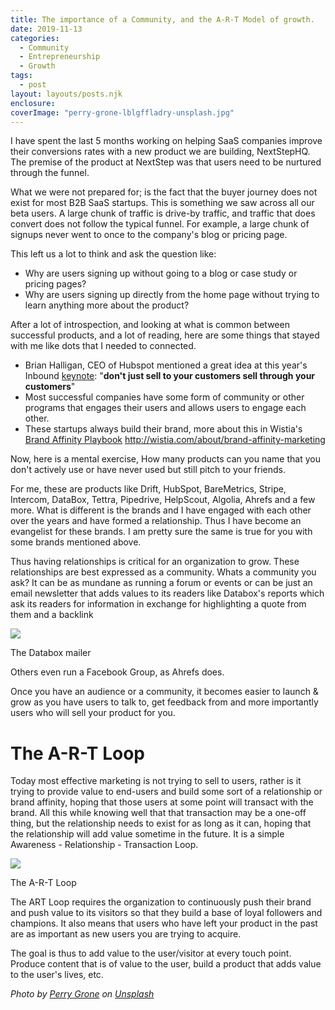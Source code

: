```yaml
---
title: The importance of a Community, and the A-R-T Model of growth.
date: 2019-11-13
categories: 
  - Community 
  - Entrepreneurship 
  - Growth 
tags: 
  - post
layout: layouts/posts.njk
enclosure:
coverImage: "perry-grone-lblgffladry-unsplash.jpg"
---
```


I have spent the last 5 months working on helping SaaS companies improve their conversions rates with a new product we are building, NextStepHQ. The premise of the product at NextStep was that users need to be nurtured through the funnel.

What we were not prepared for; is the fact that the buyer journey does not exist for most B2B SaaS startups. This is something we saw across all our beta users. A large chunk of traffic is drive-by traffic, and traffic that does convert does not follow the typical funnel. For example, a large chunk of signups never went to once to the company's blog or pricing page.

This left us a lot to think and ask the question like:

- Why are users signing up without going to a blog or case study or pricing pages?
- Why are users signing up directly from the home page without trying to learn anything more about the product?

After a lot of introspection, and looking at what is common between successful products, and a lot of reading, here are some things that stayed with me like dots that I needed to connected. 

- Brian Halligan, CEO of Hubspot mentioned a great idea at this year's Inbound [keynote](https://youtu.be/dqTHw3QWiU4?t=1989): "**don't just sell to your customers sell through your customers**"
- Most successful companies have some form of community or other programs that engages their users and allows users to engage each other.
- These startups always build their brand, more about this in Wistia's [Brand Affinity Playbook](http://wistia.com/about/brand-affinity-marketing) http://wistia.com/about/brand-affinity-marketing

Now, here is a mental exercise, How many products can you name that you don't actively use or have never used but still pitch to your friends. 

For me, these are products like Drift, HubSpot, BareMetrics, Stripe, Intercom, DataBox, Tettra, Pipedrive, HelpScout, Algolia, Ahrefs and a few more. What is different is the brands and I have engaged with each other over the years and have formed a relationship. Thus I have become an evangelist for these brands. I am pretty sure the same is true for you with some brands mentioned above.

Thus having relationships is critical for an organization to grow. These relationships are best expressed as a community. Whats a community you ask? It can be as mundane as running a forum or events or can be just an email newsletter that adds values to its readers like Databox's reports which ask its readers for information in exchange for highlighting a quote from them and a backlink

![](https://lh5.googleusercontent.com/-j3k3maiwRaOTzGRIw9heTGi4B8W7Dgd1yxTpa-k_hkoIAAJYs9wpzFP7pYBEIaBSiBzdDsHR8wBFGoDLubkTJW36PjU4JZKh5aup0KX2m-rbE0yynQFz9zMOjH6HCB2clCRHkn0)

The Databox mailer

Others even run a Facebook Group, as Ahrefs does. 

Once you have an audience or a community, it becomes easier to launch & grow as you have users to talk to, get feedback from and more importantly users who will sell your product for you.

# The A-R-T Loop

Today most effective marketing is not trying to sell to users, rather is it trying to provide value to end-users and build some sort of a relationship or brand affinity, hoping that those users at some point will transact with the brand. All this while knowing well that that transaction may be a one-off thing, but the relationship needs to exist for as long as it can, hoping that the relationship will add value sometime in the future. It is a simple Awareness - Relationship - Transaction Loop.

![](https://lh3.googleusercontent.com/Rz96kgPgRfH89lMj0blnboHuFs14xX0GR8nO_N0CTT8OgMtiRWLrzUlFu65dGeDzdAUN7vXaZJF2WnAv1S_R1ZxbN5kbvvRYQ15PF3Te9psN4rVfEEKsLM5-xXNHy3rUjqTXUzJ1)

The A-R-T Loop

The ART Loop requires the organization to continuously push their brand and push value to its visitors so that they build a base of loyal followers and champions. It also means that users who have left your product in the past are as important as new users you are trying to acquire.

The goal is thus to add value to the user/visitor at every touch point. Produce content that is of value to the user, build a product that adds value to the user's lives, etc.

_Photo by [Perry Grone](https://unsplash.com/@perrygrone?utm_source=unsplash&utm_medium=referral&utm_content=creditCopyText) on [Unsplash](https://unsplash.com/s/photos/community?utm_source=unsplash&utm_medium=referral&utm_content=creditCopyText)_

